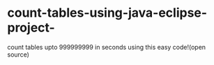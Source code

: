 # count-tables-using-java-eclipse-project-
count tables upto 999999999 in seconds using this easy code!(open source)
